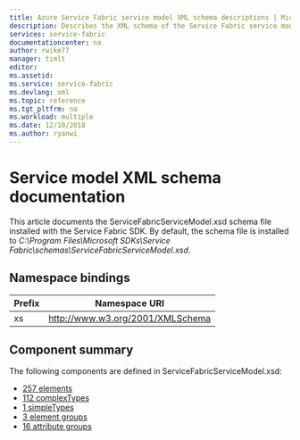 ```yaml
---
title: Azure Service Fabric service model XML schema descriptions | Microsoft Docs
description: Describes the XML schema of the Service Fabric service model.
services: service-fabric
documentationcenter: na
author: rwike77
manager: timlt
editor: 
ms.assetid: 
ms.service: service-fabric
ms.devlang: xml
ms.topic: reference
ms.tgt_pltfrm: na
ms.workload: multiple
ms.date: 12/10/2018
ms.author: ryanwi
---
```


<!-- The schema reference articles were generated by the Python script found in the end of this file -->

# Service model XML schema documentation
This article documents the ServiceFabricServiceModel.xsd schema file installed with the Service Fabric SDK.  By default, the schema file is installed to *C:\Program Files\Microsoft SDKs\Service Fabric\schemas\ServiceFabricServiceModel.xsd*.

## Namespace bindings
|Prefix|Namespace URI|
|---|---|
|xs|http://www.w3.org/2001/XMLSchema|

## Component summary 
The following components are defined in ServiceFabricServiceModel.xsd:
- [257 elements](service-fabric-service-model-schema-elements.md)
- [112 complexTypes](service-fabric-service-model-schema-complex-types.md)
- [1 simpleTypes](service-fabric-service-model-schema-simple-types.md)
- [3 element groups](service-fabric-service-model-schema-element-groups.md)
- [16 attribute groups](service-fabric-service-model-schema-attribute-groups.md)



<!--  Python script BuildServiceModelSchemaArticle.py used to generate this article:

try:
    from lxml import etree
    from lxml import objectify
except ImportError:
    import xml.etree.ElementTree as etree

import datetime
from itertools import groupby
import operator

import sfschemapy

def writeOverviewFile(filename, namedElements, namedComplexTypes, namedElementGroups, namedAttributeGroups, namedSimpleTypes , NSMAP):
    # 
    # Open overview output file
    with open(filename,'w') as file: 

        # Write header info
        file.write('---\n')
        file.write('title: Azure Service Fabric service model XML schema descriptions | Microsoft Docs\n')
        file.write('description: Describes the XML schema of the Service Fabric service model.\n')
        file.write('services: service-fabric\n')
        file.write('documentationcenter: na\n')
        file.write('author: rwike77\n')
        file.write('manager: timlt\n')
        file.write('editor: ''\n')

        file.write('ms.assetid: \n')
        file.write('ms.service: service-fabric\n')
        file.write('ms.devlang: xml\n')
        file.write('ms.topic: reference\n')
        file.write('ms.tgt_pltfrm: na\n')
        file.write('ms.workload: multiple\n')
        file.write('ms.date: %s\n' % datetime.datetime.today().strftime('%m/%d/%Y'))
        file.write('ms.author: ryanwi\n')

        file.write('---\n\n')
        file.write('<!-- The schema reference articles were generated by the Python script found in the end of this file - ->\n\n')
        file.write('# Service model XML schema documentation\n')
        file.write('This article documents the ServiceFabricServiceModel.xsd schema file installed with the Service Fabric SDK.  By default, the schema file is ')
        file.write('installed to *C:\Program Files\Microsoft SDKs\Service Fabric\schemas\ServiceFabricServiceModel.xsd*.\n\n')

        file.write('## Namespace bindings\n')
        file.write('|Prefix|Namespace URI|\n')
        file.write('|---|---|\n')

        for ns in NSMAP.items():
            file.write( '|%s|%s|\n' % (ns[0], ns[1]) )

        file.write('\n')

        file.write('## Component summary \n')
        file.write('The following components are defined in the http://schemas.microsoft.com/2011/01/fabric namespace in ServiceFabricServiceModel.xsd:\n')
        file.write('- [%i elements](service-fabric-service-model-schema-elements.md)\n' % len(namedElements))
        file.write('- [%i complexTypes](service-fabric-service-model-schema-complex-types.md)\n' % len(namedComplexTypes))
        file.write('- [%i simpleTypes](service-fabric-service-model-schema-simple-types.md)\n' % len(namedSimpleTypes))
        file.write('- [%i element groups](service-fabric-service-model-schema-element-groups.md)\n' % len(namedElementGroups))
        file.write('- [%i attribute groups](service-fabric-service-model-schema-attribute-groups.md)\n' % len(namedAttributeGroups))
        file.write('\n')

        #
        # Add this script to the article.
        file.write('\n\n<!--  Python script BuildServiceModelSchemaArticle.py used to generate this article:\n\n')
        with open('BuildServiceModelSchemaArticle.py','r') as file2:

            lines = file2.readlines()
            for line in lines:
                file.write(line)
            file.write('\n\n- ->')        

        file.write('\n')
        file.write('\n')
        file.write('\n\n<!--  Python module sfschemapy.py used to generate this article:\n\n')
        with open('sfschemapy.py','r') as file3:

            lines = file3.readlines()
            for line in lines:
                file.write(line)
            file.write('\n\n- ->')

          

def writeElementGroupsFile(filename, namedElementGroups):
    # 
    # Open element groups output file
    with open(filename,'w') as file:

        # Write header info
        file.write('---\n')
        file.write('title: Azure Service Fabric service model XML schema element groups | Microsoft Docs\n')
        file.write('description: Describes the element groups in the XML schema of the Service Fabric service model.\n')
        file.write('services: service-fabric\n')
        file.write('documentationcenter: na\n')
        file.write('author: rwike77\n')
        file.write('manager: timlt\n')
        file.write('editor: ''\n')

        file.write('ms.assetid: \n')
        file.write('ms.service: service-fabric\n')
        file.write('ms.devlang: xml\n')
        file.write('ms.topic: reference\n')
        file.write('ms.tgt_pltfrm: na\n')
        file.write('ms.workload: multiple\n')
        file.write('ms.date: %s\n' % datetime.datetime.today().strftime('%m/%d/%Y'))
        file.write('ms.author: ryanwi\n')

        file.write('---\n\n')
        file.write('<!-- This article was generated by the Python script found in the service-fabric-service-model-schema.md file -- >\n\n')
        file.write('# Service model XML schema elements\n')
        file.write('\n')
        # 
        # Write Element groups
        print('Writing elements groups...')
        orderedElementGroups = sorted(namedElementGroups,key=lambda x: x.Name)
        for e in orderedElementGroups:    
     
            file.write('## %s group\n' % e.Name)
            if e.Documentation:
                file.write('%s\n\n' % e.Documentation) 
    
            file.write('|Attribute|Value|\n')
            file.write('|---|---|\n')
            file.write('|content|%d element(s)|\n' % len(e.ContentElements) )

            file.write('\n')         
            file.write('### XML source\n')
            file.write('```xml\n')
            file.write('%s\n' % e.XmlSource)
            file.write('```\n')

            if(e.ContentElements):
                file.write('### Content element details\n')
                for c in e.ContentElements:
                    file.write('\n#### %s\n' % c.Name)

                    if(c.Documentation):
                        file.write('%s\n' % c.Documentation)

                    file.write('|Attribute|Value|\n')
                    file.write('|---|---|\n')
                    for key,value in c.TagAttributes.items():                
                        file.write('|%s|%s|\n' % (key,value))                
            
                    file.write('\n##### XML source\n')
                    file.write('```xml\n')
                    file.write('%s\n' % c.XmlSource)
                    file.write('```\n')
            
        
            file.write('\n')

def writeElementsFile(filename, namedElements):
    # 
    # Open elements output file
    with open(filename,'w') as file:

        # Write header info
        file.write('---\n')
        file.write('title: Azure Service Fabric service model XML schema elements | Microsoft Docs\n')
        file.write('description: Describes the elements in the XML schema of the Service Fabric service model.\n')
        file.write('services: service-fabric\n')
        file.write('documentationcenter: na\n')
        file.write('author: rwike77\n')
        file.write('manager: timlt\n')
        file.write('editor: ''\n')

        file.write('ms.assetid: \n')
        file.write('ms.service: service-fabric\n')
        file.write('ms.devlang: xml\n')
        file.write('ms.topic: reference\n')
        file.write('ms.tgt_pltfrm: na\n')
        file.write('ms.workload: multiple\n')
        file.write('ms.date: %s\n' % datetime.datetime.today().strftime('%m/%d/%Y'))
        file.write('ms.author: ryanwi\n')

        file.write('---\n\n')
        file.write('<!-- This article was generated by the Python script found in the service-fabric-service-model-schema.md file -- >\n\n')
        file.write('# Service model XML schema elements\n')
        file.write('\n')
        # 
        # Write Elements
        print('Writing elements...')

        # group by element name
        orderedElements = sorted(namedElements,key=lambda x: (x.Name, x.Id))        
        for key, group in groupby(orderedElements, lambda x: x.Name):
            elements = list(group)
            #print(key )
            #print(len(elements))            

            for e in elements:    

                file.write('<a id="%s"></a>\n'%e.Id)
                # May be more than one element of same name
                if len(elements) > 1:                 

                    if e.Type=="anonymous complexType":
                        file.write('## %s element (defined in %s) \n' % (e.Name, e.DefinedIn[0][0]))
                    else:
                        file.write('## %s element (type %s) \n' % (e.Name,e.Type))
                else:
                    file.write('## %s element\n' % e.Name)

                if len(e.Documentation)>0:
                    file.write('%s\n\n' % e.Documentation) 
                
                file.write('|Attribute|Value|\n')
                file.write('|---|---|\n')
    
                if (e.Type=='anonymous complexType') or (e.Type=='xs:int') or (e.Type=='xs:string') or (e.Type=='xs:boolean') or (e.Type=='xs:long'):
                    file.write('|type|%s|\n' % e.Type)
                else:
                    file.write('|type|[%s](service-fabric-service-model-schema-complex-types.md#%s-complextype)|\n' % (e.Type, e.Type.lower()))
    
                file.write('|content|%d element(s), %d attribute(s)|\n' % ( len(e.ContentElements), len(e.Attributes) ) )
                
                if(e.IsGlobal):
                    file.write('|defined|globally|\n')
                else:
                    # list where the element is defined
                    definlist=[]
                    for defin in e.DefinedIn:
                        
                        if (defin[1] == 'element'):
                            # To do- better element linking
                            #definlist.append("[%s element](service-fabric-service-model-schema-elements.md#%s-element)"%(defin[0], defin[0].lower()))
                            definlist.append("%s element"%(defin[0]))
                        elif(defin[1] == 'group'):
                            definlist.append("[%s group](service-fabric-service-model-schema-element-groups.md#%s-group)"%(defin[0], defin[0].lower()))
                        else:
                            definlist.append("[%s complexType](service-fabric-service-model-schema-complex-types.md#%s-complextype)"%(defin[0], defin[0].lower()))

                    file.write('|defined|locally in %s|\n' % ", ".join(definlist))

                for key,value in e.TagAttributes.items():    
                    if key != 'type':    
                        file.write('|%s|%s|\n' % (key,value))
                file.write('\n')         
                file.write('### XML source\n')
                file.write('```xml\n')
                file.write('%s\n' % e.XmlSource)
                file.write('```\n')
                if(e.Attributes):
                    file.write('### Attribute details\n')        
                    for attr in e.Attributes:
                        file.write('\n#### %s\n' % attr.Name)
                        if(attr.Documentation):
                            file.write('%s\n' % attr.Documentation)
 
                        file.write('|Attribute|Value|\n')
                        file.write('|---|---|\n')
                        for key,value in attr.Attributes.items():                
                            file.write('|%s|%s|\n' % (key,value))
                        """
                        file.write('##### XML source\n')
                        file.write('```xml\n')
                        file.write('%s\n' %attr.XmlSource)
                        file.write('```\n')
                        """
                    file.write('\n')

                if(e.ContentElements):
                    file.write('### Content element details\n')
                    for c in e.ContentElements:
                        file.write('\n#### %s\n' % c.Name)

                        if(c.Documentation):
                            file.write('%s\n' % c.Documentation)

                        file.write('|Attribute|Value|\n')
                        file.write('|---|---|\n')
                        for key,value in c.TagAttributes.items():   
                            if(key=='type'):
                                if(value=='xs:int') or (value=='xs:string') or (value=='xs:boolean') or (value=='xs:long'):
                                    file.write('|%s|%s|\n' % (key,value))        
                                else:
                                     file.write('|%s|[%s](service-fabric-service-model-schema-complex-types.md#%s-complextype)|\n' % (key,value,value.lower()))         
                            else:             
                                file.write('|%s|%s|\n' % (key,value))           
            
                        """
                        file.write('\n##### XML source\n')
                        file.write('```xml\n')
                        file.write('%s\n' % c.XmlSource)
                        file.write('```\n')
                        """
        
                file.write('\n')
 

def writeComplexTypesFile(filename, namedComplexTypes):
    # 
    # Open complex types output file
    with open(filename,'w') as file:  

        # Write header info
        file.write('---\n')
        file.write('title: Azure Service Fabric service model XML schema complex types | Microsoft Docs\n')
        file.write('description: Describes the complex types in the XML schema of the Service Fabric service model.\n')
        file.write('services: service-fabric\n')
        file.write('documentationcenter: na\n')
        file.write('author: rwike77\n')
        file.write('manager: timlt\n')
        file.write('editor: ''\n')

        file.write('ms.assetid: \n')
        file.write('ms.service: service-fabric\n')
        file.write('ms.devlang: xml\n')
        file.write('ms.topic: reference\n')
        file.write('ms.tgt_pltfrm: na\n')
        file.write('ms.workload: multiple\n')
        file.write('ms.date: %s\n' % datetime.datetime.today().strftime('%m/%d/%Y'))
        file.write('ms.author: ryanwi\n')

        file.write('---\n\n')
        file.write('<!-- This article was generated by the Python script found in the service-fabric-service-model-schema.md file -- >\n\n')
        file.write('# Service model XML schema complex types \n')
        file.write('\n')
        # 
        # Write complexTypes
        print('Writing complexTypes...')
        orderedComplexTypes = sorted(namedComplexTypes,key=lambda x: x.Name)
        for t in orderedComplexTypes:    
     
            file.write('## %s complexType\n' % t.Name)
            if t.Documentation:
                file.write('%s\n\n' % t.Documentation) 
            file.write('|Attribute|Value|\n')
            file.write('|---|---|\n')    
    
            #else:
            #    file.write('|type|complexType|\n')    
    
            file.write('|content|%d element(s), %d attribute(s)|\n' % ( len(t.ContentElements), len(t.Attributes) ) )

            if(t.IsGlobal):
                file.write('|defined|globally|\n')
            else:
                file.write('|defined|locally|\n')

            for key,value in t.TagAttributes.items():    
                file.write('|%s|%s|\n' % (key,value))
        
            file.write('\n')         
            file.write('### XML source\n')
            file.write('```xml\n')
            file.write('%s\n' % t.XmlSource)
            file.write('```\n')

            if(t.Attributes):
                file.write('### Attribute details\n')        
                for attr in t.Attributes:
                    file.write('\n#### %s\n' % attr.Name)
                    if(attr.Documentation):
                        file.write('%s\n' % attr.Documentation)
 
                    file.write('|Attribute|Value|\n')
                    file.write('|---|---|\n')
                    for key,value in attr.Attributes.items():                
                        file.write('|%s|%s|\n' % (key,value))
                    """
                    file.write('##### XML source\n')
                    file.write('```xml\n')
                    file.write('%s\n' %attr.XmlSource)
                    file.write('```\n')  
                    """  
                file.write('\n')

            if(t.ContentElements):
                file.write('### Content element details\n')
                for c in t.ContentElements:
                    file.write('\n#### %s\n' % c.Name)

                    if(c.Documentation):
                        file.write('%s\n' % c.Documentation)

                    file.write('|Attribute|Value|\n')
                    file.write('|---|---|\n')
                    for key,value in c.TagAttributes.items(): 
                        if(key=='type'):
                            if(value=='xs:int') or (value=='xs:string') or (value=='xs:boolean') or (value=='xs:long'):
                                file.write('|%s|%s|\n' % (key,value))        
                            else:
                                file.write('|%s|[%s](#%s-complextype)|\n' % (key,value,value.lower()))         
                        else:             
                            file.write('|%s|%s|\n' % (key,value))               
                          
            
                    """
                    file.write('\n##### XML source\n')
                    file.write('```xml\n')
                    file.write('%s\n' % c.XmlSource)
                    file.write('```\n')
                    """

def writeAttributesFile(filename, namedAttributeGroups):
    # 
    # Open attribute groups output file
    with open(filename,'w') as file:

        # Write header info
        file.write('---\n')
        file.write('title: Azure Service Fabric service model XML schema attribute groups | Microsoft Docs\n')
        file.write('description: Describes the attribute groups in the XML schema of the Service Fabric service model.\n')
        file.write('services: service-fabric\n')
        file.write('documentationcenter: na\n')
        file.write('author: rwike77\n')
        file.write('manager: timlt\n')
        file.write('editor: ''\n')

        file.write('ms.assetid: \n')
        file.write('ms.service: service-fabric\n')
        file.write('ms.devlang: xml\n')
        file.write('ms.topic: reference\n')
        file.write('ms.tgt_pltfrm: na\n')
        file.write('ms.workload: multiple\n')
        file.write('ms.date: %s\n' % datetime.datetime.today().strftime('%m/%d/%Y'))
        file.write('ms.author: ryanwi\n')

        file.write('---\n\n')
        file.write('<!-- This article was generated by the Python script found in the service-fabric-service-model-schema.md file -- >\n\n')
        file.write('# Service model XML schema attribute groups\n')
        file.write('\n')
        # 
        # Write attributeGroups
        print('Writing attributeGroups...')
        orderedAttributeGroups = sorted(namedAttributeGroups,key=lambda x: x.Name)
        for ag in orderedAttributeGroups:    
     
            file.write('## %s attributeGroup\n' % ag.Name)
            if ag.Documentation:
                file.write('%s\n\n' % ag.Documentation) 
            file.write('|Attribute|Value|\n')
            file.write('|---|---|\n')
        
            file.write('|content|%d attribute(s)|\n' % ( len(ag.GroupAttributes) ) )
            for key,value in ag.TagAttributes.items():    
                    if key != 'type':    
                        file.write('|%s|%s|\n' % (key,value))
            file.write('\n')         
            file.write('### XML source\n')
            file.write('```xml\n')
            file.write('%s\n' % ag.XmlSource)
            file.write('```\n')

            if(ag.GroupAttributes):
                file.write('### Attribute details\n')        
                for attr in ag.GroupAttributes:
                    file.write('\n#### %s\n' % attr.Name)
                    if(attr.Documentation):
                        file.write('%s\n' % attr.Documentation)
 
                    file.write('|Attribute|Value|\n')
                    file.write('|---|---|\n')
                    for key,value in attr.Attributes.items():                
                        file.write('|%s|%s|\n' % (key,value))
                    file.write('##### XML source\n')
                    file.write('```xml\n')
                    file.write('%s\n' %attr.XmlSource)
                    file.write('```\n')    
                file.write('\n')
  
def writeSimpleTypesFile(filename, namedSimpleTypes):

    # 
    # Open simple types output file
    with open(filename,'w') as file:

        # Write header info
        file.write('---\n')
        file.write('title: Azure Service Fabric service model XML schema simple types | Microsoft Docs\n')
        file.write('description: Describes the simple types in the XML schema of the Service Fabric service model.\n')
        file.write('services: service-fabric\n')
        file.write('documentationcenter: na\n')
        file.write('author: rwike77\n')
        file.write('manager: timlt\n')
        file.write('editor: ''\n')

        file.write('ms.assetid: \n')
        file.write('ms.service: service-fabric\n')
        file.write('ms.devlang: xml\n')
        file.write('ms.topic: reference\n')
        file.write('ms.tgt_pltfrm: na\n')
        file.write('ms.workload: multiple\n')
        file.write('ms.date: %s\n' % datetime.datetime.today().strftime('%m/%d/%Y'))
        file.write('ms.author: ryanwi\n')

        file.write('---\n\n')
        file.write('<!-- This article was generated by the Python script found in the service-fabric-service-model-schema.md file -- >\n\n')
        file.write('# Service model XML schema simple types\n')
        file.write('\n')

        # 
        # Write simpleTypes
        print('Writing simpleTypes...')
        orderedSimpleTypes = sorted(namedSimpleTypes,key=lambda x: x.Name)
        for t in orderedSimpleTypes:    
     
            file.write('## %s simpleType\n' % t.Name)
            if (t.Documentation):
                file.write('%s\n\n' % t.Documentation)

            file.write('### XML source\n')
            file.write('```xml\n')
            file.write('%s\n' % t.XmlSource)
            file.write('```\n')

def main():

    #tree = etree.parse('C:\\Program Files\\Microsoft SDKs\\Service Fabric\\schemas\\ServiceFabricServiceModel.xsd')
    tree = etree.parse('ServiceFabricServiceModel.xsd')
    
    NSMAP = {'xs': 'http://www.w3.org/2001/XMLSchema'}

    namedElements = sfschemapy.getElements(tree, NSMAP)
    namedComplexTypes = sfschemapy.getComplexTypes(tree, NSMAP)
    namedElementGroups  = sfschemapy.getElementGroups(tree, NSMAP)
    namedAttributeGroups = sfschemapy.getAttributeGroups(tree, NSMAP)
    namedSimpleTypes = sfschemapy.getSimpleTypes(tree, NSMAP)

    print("Number of elements: %i" % len(namedElements))
    print("Number of complexTypes: %i" % len(namedComplexTypes))

    writeOverviewFile('service-fabric-service-model-schema.md', namedElements, namedComplexTypes, namedElementGroups, namedAttributeGroups, namedSimpleTypes , NSMAP)
    writeElementGroupsFile('service-fabric-service-model-schema-element-groups.md', namedElementGroups)
    writeElementsFile('service-fabric-service-model-schema-elements.md', namedElements)
    writeComplexTypesFile('service-fabric-service-model-schema-complex-types.md', namedComplexTypes)
    writeAttributesFile('service-fabric-service-model-schema-attribute-groups.md', namedAttributeGroups)
    writeSimpleTypesFile('service-fabric-service-model-schema-simple-types.md', namedSimpleTypes)

if __name__ == "__main__": 
    main()

-->



<!--  Python module sfschemapy.py used to generate this article:


try:
    from lxml import etree
    from lxml import objectify
except ImportError:
    import xml.etree.ElementTree as etree

import datetime

class Element(object):
    def __init__(self):
        self.Name = ""
        self.Documentation=""
        self.TagAttributes={}
        self.Attributes=[]
        self.ContentElements=[]
        self.XmlSource=""      
        self.IsGlobal=False
        self.DefinedIn=[]  
        self.Type=None
        self.Id=""

class ComplexType(object):
    def __init__(self):
        self.Name=""
        self.Documentation=""
        self.TagAttributes={}
        self.Attributes=[]
        self.ContentElements=[]        
        self.IsGlobal=False

class Attribute(object):
    def __init__(self):
        self.Name=""
        self.Documentation=""
        self.TagAttributes = {}
        self.Attributes=[]
        self.XmlSource = ""

class AttributeGroup(object):
    def __init__(self):
        self.Name=""
        self.Documentation=""
        self.TagAttributes = {}
        self.GroupAttributes=[]
        self.XmlSource = ""

class ElementsGroup(object):
    def __init__(self):
        self.Name=""
        self.Documentation=""
        self.TagAttributes = {}
        self.GroupAttributes=[]
        self.XmlSource = ""
        self.ContentElements=[]

class SimpleType(object):
    def __init__(self):
        self.Name=""
        self.Documentation=""
        self.XmlSource = ""


def lookupElementId(elements, name, parentName):
    """Returns the element ID or empty string if element not found.
    """
    element = lookupElement(elements, name, parentName)     

    if(element):
        return element.Id                
    else:
        return ""

def lookupElement(elements, name, parentName):
    """Returns the element ID or empty string if element not found.
    """
    
    element=None

    # The element is global
    if parentName =="":
        for x in elements:
            if (x.Name == name and x.IsGlobal):
                element = x
                break
    else:

        for x in filter(lambda x: x.Name == name, elements):   
            # Parent is an element
            if (parentName, "element") in x.DefinedIn:
                element = x
                break

            else:
                # find type(s) of possible parent elements, match in elements DefinedIn list
                for p in filter(lambda y: y.Name == parentName, elements):
                    if (p.Type, "complexType") in x.DefinedIn or (p.Type, "group") in x.DefinedIn:
                        element = x
                        break                     
    
    return element


def getComplexTypes(tree, NSMAP):
    """ Returns a list of the complexType components in the specified tree.
    """   

    # 
    # Build list of named complexTypes 

    namedComplexTypes=[]    

    types = tree.xpath("//xs:complexType", namespaces=NSMAP)

    for type in filter(lambda x: x.attrib.get('name','') != '', types):
    
        t = ComplexType()
        t.Name = type.attrib.get('name','')    

        # Get type documentation    
        doc = type.xpath("xs:annotation/xs:documentation", namespaces=NSMAP)
        if len(doc):
            t.Documentation = doc[0].text

        # Global element or local?
        parent = type.getparent()

        if parent.tag == '{http://www.w3.org/2001/XMLSchema}schema':
            t.IsGlobal = True

        # Get type XML source
        t.XmlSource = etree.tostring(type, encoding='unicode',pretty_print=True)

        # Get tag attributes
        t.TagAttributes = dict(type.attrib)

        # get complexType attributes
        typeAttrs = type.xpath("xs:attribute", namespaces=NSMAP)
        for attr in typeAttrs:
            a = Attribute()
            a.Name = attr.attrib.get('name')
            a.Attributes = dict(attr.attrib)
            a.XmlSource = etree.tostring(attr, encoding='unicode',pretty_print=True)
        
            attrdoc = attr.xpath("xs:annotation/xs:documentation", namespaces=NSMAP)
            if len(attrdoc):
                a.Documentation = attrdoc[0].text
            t.Attributes.append(a)
        
        # Get content elements
        contentElements = type.xpath('xs:sequence/xs:element', namespaces=NSMAP)
        if len(contentElements) == 0:            
            contentElements = type.xpath('xs:all/xs:element', namespaces=NSMAP)
            if len(contentElements) == 0:
                contentElements = type.xpath('xs:choice/xs:element', namespaces=NSMAP)
                if len(contentElements) == 0:
                    contentElements = type.xpath('xs:sequence/xs:choice/xs:element', namespaces=NSMAP)

        # Process the content elements
        for contentEl in contentElements:
            c = Element()
            c.Name = contentEl.attrib.get('name')       
    
            # Get element documentation
        
            doc = contentEl.xpath("xs:annotation/xs:documentation", namespaces=NSMAP)
            if len(doc):
                c.Documentation = doc[0].text

            # Get element XML source
            c.XmlSource = etree.tostring(contentEl, encoding='unicode',pretty_print=True)

            # Get element attributes
            c.TagAttributes = dict(contentEl.attrib)
            
            # Add to list of content elements
            t.ContentElements.append(c)

        # Add to list
        namedComplexTypes.append(t)

    return namedComplexTypes

def getElements(tree, NSMAP, complexTypes=None):
    """ Gets a list of the element components in the specified tree.
    """

    if complexTypes==None:
        complexTypes = getComplexTypes(tree, NSMAP)

    namedElements = []

    #
    # Build list of named Elements
    elements = tree.xpath("//xs:element", namespaces=NSMAP)
    for elem in filter(lambda x: x.attrib.get('name','') != '', elements):              
        
        name = elem.attrib.get('name','')

        # What type is it?
        type = elem.attrib.get("type", "anonymous complexType")

        # Global element or local?
        parent = elem.getparent()        
        
        if parent.tag == '{http://www.w3.org/2001/XMLSchema}schema':
            isGlobal = True
            defin = None
        else:
            isGlobal = False
            # Find where the element is defined
            while(parent.attrib.get('name','') == ''):
                parent = parent.getparent()
            defin=((parent.attrib.get('name'), parent.tag[parent.tag.find('}')+1:] ))
        
        # Get element documentation    
        docEl = elem.xpath("xs:annotation/xs:documentation", namespaces=NSMAP)
        
        doc=""
        if(docEl):
            doc= docEl[0].text
        else:
            # If element doesn't have documentation, try to grab docs from the complexType
            if (type != "anonymous complexType"):
                complexType = next(( x for x in complexTypes if (x.Name == type)), None)
                if (complexType):
                    doc = complexType.Documentation
        
        # This element (of a type) already in the list?
        el2 =next((x for x in namedElements if (x.Type != "anonymous complexType" and x.Name == name and x.Type == type)), None)
        if el2 != None:
            el2.DefinedIn.append(defin)
            if(el2.Documentation == ""):
                el2.Documentation =doc
        else:

            el = Element()

            el.Name = name
            el.Type = type
            el.IsGlobal = isGlobal
            if defin != None:
                el.DefinedIn.append( defin )

            if len(doc):
                # This is a list because element instances of same complexType can have multiple doc annotations throughout XSD.
                el.Documentation= doc

            # Get element XML source
            el.XmlSource = etree.tostring(elem, encoding='unicode',pretty_print=True)

            # Get element attributes
            el.TagAttributes = dict(elem.attrib)

            # Is it a complexType?  To do:  checking here, but already assuming it's anonymous complexType
            type = elem.xpath("xs:complexType", namespaces=NSMAP)
            if len(type):
   
                # get complexType attributes
                typeAttrs = type[0].xpath("xs:attribute", namespaces=NSMAP)
                for attr in typeAttrs:
                    a = Attribute()
                    a.Name = attr.attrib.get('name')
                    a.Attributes = dict(attr.attrib)
                    a.XmlSource = etree.tostring(attr, encoding='unicode',pretty_print=True)
            
                    attrdoc = attr.xpath("xs:annotation/xs:documentation", namespaces=NSMAP)
                    if len(attrdoc):
                        a.Documentation = attrdoc[0].text
                    el.Attributes.append(a)
        
                # Get content elements
                contentElements = type[0].xpath('xs:sequence/xs:element', namespaces=NSMAP)
                if len(contentElements) == 0:            
                    contentElements = type[0].xpath('xs:all/xs:element', namespaces=NSMAP)
                    if len(contentElements) == 0:
                        contentElements = type[0].xpath('xs:choice/xs:element', namespaces=NSMAP)
                        if len(contentElements) == 0:
                            contentElements = type[0].xpath('xs:sequence/xs:choice/xs:element', namespaces=NSMAP)

                # Process the content elements
                for contentEl in contentElements:
                    c = Element()
                    c.Name = contentEl.attrib.get('name')       
    
                    # Get element documentation
            
                    doc = contentEl.xpath("xs:annotation/xs:documentation", namespaces=NSMAP)
                    if len(doc):
                        c.Documentation = doc[0].text

                    # Get element XML source
                    c.XmlSource = etree.tostring(contentEl, encoding='unicode',pretty_print=True)

                    # Get element attributes
                    c.TagAttributes = dict(contentEl.attrib)
            
                    # Add to list of content elements
                    el.ContentElements.append(c)

                ## to do- complexContent
                ## to do- simpleContent

            # Add to list
            namedElements.append(el)
    
    # Set the ID fields. Do this last, need to know all places the element is defined.
    for e in namedElements:
        id = e.Name+"Element"+e.Type+"ComplexType"
        
        for defin in e.DefinedIn:
            #print("%s: %s" %(id, defin))
            id+="DefinedIn%s%s"%(defin[0], defin[1])
        
        e.Id =id.replace(" ", "")
        #print("ID %s" % id)
    
    return namedElements

def getSimpleTypes(tree, NSMAP):
    """ Returns a list of simpleType components in the specified tree.
    """

    namedSimpleTypes=[]

    #
    # Build list of named simple types
    simpleTypes = tree.xpath("//xs:simpleType", namespaces=NSMAP)

    for simpleType in filter(lambda x: x.attrib.get('name','') != '', simpleTypes):
        st = SimpleType()
        st.Name = simpleType.attrib.get('name','')

        # Get simple type documentation
    
        doc = simpleType.xpath("xs:annotation/xs:documentation", namespaces=NSMAP)
        if len(doc):
            st.Documentation = doc[0].text

        # Get element XML source
        st.XmlSource = etree.tostring(simpleType, encoding='unicode')

        namedSimpleTypes.append(st)

    return namedSimpleTypes

def getElementGroups(tree, NSMAP):
    """ Returns a list of the elementGroup components in the specified tree.
    """

    namedElementGroups = []

    #
    # Build list of named element groups
    elemGroups = tree.xpath("//xs:group", namespaces=NSMAP)

    for elemGroup in filter(lambda x: x.attrib.get('name','') != '', elemGroups): 
        eg = ElementsGroup()
        eg.Name = elemGroup.attrib.get('name','')    

        # Get element documentation    
        doc = elemGroup.xpath("xs:annotation/xs:documentation", namespaces=NSMAP)
        if len(doc):
            eg.Documentation = doc[0].text

        # Get content elements
        contentElements = elemGroup.xpath('xs:sequence/xs:element', namespaces=NSMAP)
        if len(contentElements) == 0:            
            contentElements = elemGroup.xpath('xs:all/xs:element', namespaces=NSMAP)
            if len(contentElements) == 0:
                contentElements = elemGroup.xpath('xs:choice/xs:element', namespaces=NSMAP)
                if len(contentElements) == 0:
                    contentElements = elemGroup.xpath('xs:sequence/xs:choice/xs:element', namespaces=NSMAP)

        # Process the content elements
        for contentEl in contentElements:
            c = Element()
            c.Name = contentEl.attrib.get('name')       
    
            # Get element documentation            
            doc = contentEl.xpath("xs:annotation/xs:documentation", namespaces=NSMAP)
            if len(doc):
                c.Documentation = doc[0].text

            # Get element XML source
            c.XmlSource = etree.tostring(contentEl, encoding='unicode',pretty_print=True)

            # Get element attributes
            c.TagAttributes = dict(contentEl.attrib)
            
            # Add to list of content elements
            eg.ContentElements.append(c)

        ## to do- complexContent
        ## to do- simpleContent

        # Get element XML source
        eg.XmlSource = etree.tostring(elemGroup, encoding='unicode')

        namedElementGroups.append(eg)

    return namedElementGroups

def getAttributeGroups(tree, NSMAP):
    """ Returns a list of the attributeGroup components in the specified tree.
    """

    namedAttributeGroups=[]
    # 
    # Build list of named attributeGroups

    attrGroups = tree.xpath("//xs:attributeGroup", namespaces=NSMAP)

    for attrGroup in filter(lambda x: x.attrib.get('name','') != '', attrGroups):
    
        ag = AttributeGroup()
        ag.Name = attrGroup.attrib.get('name','')    

        # Get element documentation
    
        doc = attrGroup.xpath("xs:annotation/xs:documentation", namespaces=NSMAP)
        if len(doc):
            ag.Documentation = doc[0].text

        # Get element XML source
        ag.XmlSource = etree.tostring(attrGroup, encoding='unicode')

        # Get element attributes
        ag.TagAttributes = dict(attrGroup.attrib)

        # get group attributes
        attrs = attrGroup.xpath("xs:attribute", namespaces=NSMAP)
        for attr in attrs:
            a = Attribute()
            a.Name = attr.attrib.get('name')
            a.Attributes = dict(attr.attrib)
            a.XmlSource = etree.tostring(attr, encoding='unicode')
        
            attrdoc = attr.xpath("xs:annotation/xs:documentation", namespaces=NSMAP)
            if len(attrdoc):
                a.Documentation = attrdoc[0].text
            ag.GroupAttributes.append(a)

        namedAttributeGroups.append(ag)

    return namedAttributeGroups



-->